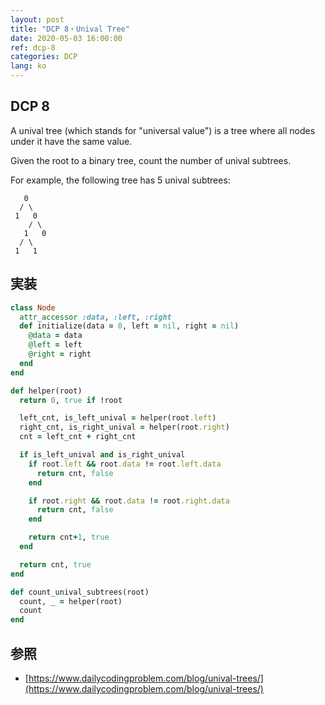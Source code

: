 ```yaml
---
layout: post
title: "DCP 8・Unival Tree"
date: 2020-05-03 16:00:00
ref: dcp-8
categories: DCP
lang: ko
---
```


## **DCP 8**
A unival tree (which stands for "universal value") is a tree where all nodes under it have the same value.

Given the root to a binary tree, count the number of unival subtrees.

For example, the following tree has 5 unival subtrees:

```
   0
  / \
 1   0
    / \
   1   0
  / \
 1   1
```

<div class="divider"></div>

## **実装**
```rb
class Node
  attr_accessor :data, :left, :right
  def initialize(data = 0, left = nil, right = nil)
    @data = data
    @left = left
    @right = right
  end
end

def helper(root)
  return 0, true if !root

  left_cnt, is_left_unival = helper(root.left)
  right_cnt, is_right_unival = helper(root.right)
  cnt = left_cnt + right_cnt

  if is_left_unival and is_right_unival
    if root.left && root.data != root.left.data
      return cnt, false
    end

    if root.right && root.data != root.right.data
      return cnt, false
    end

    return cnt+1, true
  end

  return cnt, true
end

def count_unival_subtrees(root)
  count, _ = helper(root)
  count
end
```

## **参照**
- [https://www.dailycodingproblem.com/blog/unival-trees/](https://www.dailycodingproblem.com/blog/unival-trees/)

